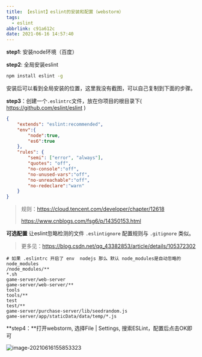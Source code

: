 ```yaml
---
title: 【eslint】eslint的安装和配置（webstorm）
tags:
  - eslint
abbrlink: c91a612c
date: 2021-06-16 14:57:40
---
```




**step1**:  安装node环境（百度）

 

**step2**: 全局安装eslint

```bash
npm install eslint -g
```

安装后可以看到全局安装的位置，这里我没有截图，可以自己复制到下面的步骤。

 

**step3**：创建一个`.eslintrc`文件，放在你项目的根目录下( https://github.com/eslint/eslint )

```JSON
{
    "extends": "eslint:recommended",
    "env":{
        "node":true,
        "es6":true
    },
    "rules": {
        "semi": ["error", "always"],
        "quotes": "off",
        "no-console":"off",
        "no-unused-vars":"off",
        "no-unreachable":"off",
        "no-redeclare":"warn"
    }
}
```

> 规则：https://cloud.tencent.com/developer/chapter/12618
>
> https://www.cnblogs.com/fsg6/p/14350153.html

**可选配置** 让eslint忽略检测的文件 `.eslintignore` 配置规则与 `.gitignore` 类似。

> 更多见：https://blog.csdn.net/qq_43382853/article/details/105372302

```.gitignore
# 如果 .eslintrc 开启了 env  nodejs 那么 默认 node_modules是自动忽略的
node_modules
/node_modules/**
*.sh
game-server/web-server
game-server/web-server/**
tools
tools/**
test
test/**
game-server/purchase-server/lib/seedrandom.js
game-server/app/staticData/data/temp/*.js
```



**step4：**打开webstorm, 选择File | Settings, 搜索ESLint，配置后点击OK即可

![image-20210616155853323](http://blog.cdn.ionluo.cn/blog/image-20210616155853323.png)